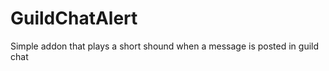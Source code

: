 GuildChatAlert
==============

Simple addon that plays a short shound when a message is posted in guild chat
